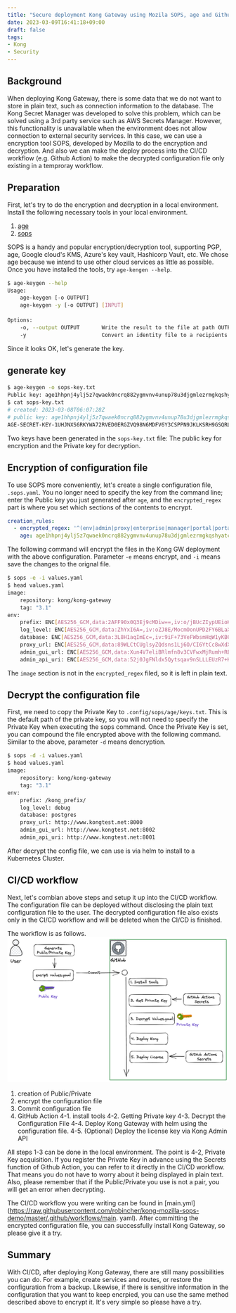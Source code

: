 ```yaml
---
title: "Secure deployment Kong Gateway using Mozila SOPS, age and Github Action"
date: 2023-03-09T16:41:18+09:00
draft: false
tags:
- Kong
- Security
---
```


## Background

When deploying Kong Gateway, there is some data that we do not want to store in plain text, such as connection information to the database. The Kong Secret Manager was developed to solve this problem, which can be solved using a 3rd party service such as AWS Secrets Manager. However, this functionality is unavailable when the environment does not allow connection to external security services. In this case, we can use a encryption tool SOPS, developed by Mozilla to do the encryption and decryption. And also we can make the deploy process into the CI/CD workflow (e.g. Github Action) to make the decrypted configuration file only existing in a temproray workflow.

## Preparation

First, let's try to do the encryption and decryption in a local environment. Install the following necessary tools in your local environment.

1. [age](https://github.com/FiloSottile/age/releases)
2. [sops](https://github.com/mozilla/sops/releases)

SOPS is a handy and popular encryption/decryption tool, supporting PGP, age, Google cloud's KMS, Azure's key vault, Hashicorp Vault, etc. We chose age because we intend to use other cloud services as little as possible.
Once you have installed the tools, try `age-kengen --help`.

```bash
$ age-keygen --help
Usage:
    age-keygen [-o OUTPUT]
    age-keygen -y [-o OUTPUT] [INPUT]

Options:
    -o, --output OUTPUT       Write the result to the file at path OUTPUT.
    -y                        Convert an identity file to a recipients file.
```

Since it looks OK, let's generate the key.

## generate key

```bash
$ age-keygen -o sops-key.txt
Public key: age1hhpnj4ylj5z7qwaek0ncrq882ygmvnv4unup78u3djgmlezrmgkqshyatc
$ cat sops-key.txt
# created: 2023-03-08T06:07:28Z
# public key: age1hhpnj4ylj5z7qwaek0ncrq882ygmvnv4unup78u3djgmlezrmgkqshyatc
AGE-SECRET-KEY-1UHJNXS6RKYWA72RVED0ERGZVQ98N6MDFV6Y3CSPPN9JKLKSRH9GSQRLFAE`
```

Two keys have been generated in the `sops-key.txt` file: The public key for encryption and the Private key for decryption.

## Encryption of configuration file

To use SOPS more conveniently, let's create a single configuration file, `.sops.yaml`. You no longer need to specify the key from the command line; enter the Public key you just generated after `age`, and the `encrypted_regex` part is where you set which sections of the contents to encrypt.

``` yaml
creation_rules:
  - encrypted_regex: '^(env|admin|proxy|enterprise|manager|portal|portalapi|postgresql)$'
    age: age1hhpnj4ylj5z7qwaek0ncrq882ygmvnv4unup78u3djgmlezrmgkqshyatc
```

The following command will encrypt the files in the Kong GW deployment with the above configuration. Parameter `-e` means encrypt, and `-i` means save the changes to the orignal file.

``` bash
$ sops -e -i values.yaml
$ head values.yaml
image:
    repository: kong/kong-gateway
    tag: "3.1"
env:
    prefix: ENC[AES256_GCM,data:2AFF90x0Q3Ej9cMDiw==,iv:o/jBUcZIypUEioKk0Fd4uheBrCOlUOL4RQYExOW696E=,tag:LoIjejClr7lh37Rq9YeKDw==,type:str]
    log_level: ENC[AES256_GCM,data:ZhYxI6A=,iv:oZJ8E/MocmOonUPD2FY6BLaXPuj4TBl//0fqTmOY0Xg=,tag:46p/kxlNSctmOGFupQSnOQ==,type:str]
    database: ENC[AES256_GCM,data:3L8H1aqImEc=,iv:9iF+73VeFWbsmHqW1yKBCgwMpO3us8pTWwSWmNaCl80=,tag:icNvo+EvoYnxiAGdjxzPqw==,type:str]
    proxy_url: ENC[AES256_GCM,data:89WLCtCUglsyZQdsns1Lj6O/CI6YtCc8wXdX9EIJCGNwzmjB8v8=,iv:HUFPH8bgG62UvAeQATh/0GprR8zOgLBGmvcYbON4B00=,tag:Q1l7E8l5xClp52KSEz+MNQ==,type:str]
    admin_gui_url: ENC[AES256_GCM,data:Xun4V7eliBRlmfn8v3CVFwxMjRumh+REwmPgCDbWwrPhjSQMXkn6qQ==,iv:8zH3GjO35ycpAsuOgDB+UKNAc19zSee72z2UlrdZ+Js=,tag:U4IEK5Nef6h59vbHyM0aSA==,type:str]
    admin_api_uri: ENC[AES256_GCM,data:52j0JgFNldx5Qytsqav9nSLLLEUzR7+KsNo8aTsjbS2IyTM1R00=,iv:0RkBMi8k/XhuEzGSRpIQ9VQGbcUOTcb+o/KUVJ5LSYk=,tag:m5o89fI+GCKxD7TcLf5Nqg==,type:str]
```

The `image` section is not in the `encrypted_regex` filed, so it is left in plain text.

## Decrypt the configuration file

First, we need to copy the Private Key to `.config/sops/age/keys.txt`. This is the default path of the private key, so you will not need to specify the Private Key when executing the sops command. Once the Private Key is set, you can compound the file encrypted above with the following command. Similar to the above, parameter `-d` means dencryption.

``` bash
$ sops -d -i values.yaml
$ head values.yaml
image:
    repository: kong/kong-gateway
    tag: "3.1"
env:
    prefix: /kong_prefix/
    log_level: debug
    database: postgres
    proxy_url: http://www.kongtest.net:8000
    admin_gui_url: http://www.kongtest.net:8002
    admin_api_uri: http://www.kongtest.net:8001
```

After decrypt the config file, we can use is via helm to install to a Kubernetes Cluster.

## CI/CD workflow

Next, let's combian above steps and setup it up into the CI/CD workflow. The configuration file can be deployed without disclosing the plain text configuration file to the user. The decrypted configuration file also exists only in the CI/CD workflow and will be deleted when the CI/CD is finished.

The workflow is as follows.
![workflow](https://raw.githubusercontent.com/robincher/kong-mozilla-sops-demo/master/assets/workflow.png)

1. creation of Public/Private
1. encrypt the configuration file
1. Commit configuration file
1. GitHub Action
    4-1. install tools
    4-2. Getting Private key
    4-3. Decrypt the Configuration File
    4-4. Deploy Kong Gateway with helm using the configuration file.
    4-5. (Optional) Deploy the license key via Kong Admin API

All steps 1-3 can be done in the local environment. The point is 4-2, Private Key acquisition. If you register the Private Key in advance using the Secrets function of Github Action, you can refer to it directly in the CI/CD workflow. That means you do not have to worry about it being displayed in plain text. Also, please remember that if the Public/Private you use is not a pair, you will get an error when decrypting.

The CI/CD workflow you were writing can be found in [main.yml](https://raw.githubusercontent.com/robincher/kong-mozilla-sops-demo/master/.github/workflows/main. yaml). After committing the encrypted configuration file, you can successfully install Kong Gateway, so please give it a try.

## Summary

With CI/CD, after deploying Kong Gateway, there are still many possibilities you can do. For example, create services and routes, or restore the configuration from a backup. Likewise, if there is sensitive information in the configuration that you want to keep encrpied, you can use the same method described above to encrypt it. It's very simple so please have a try.
